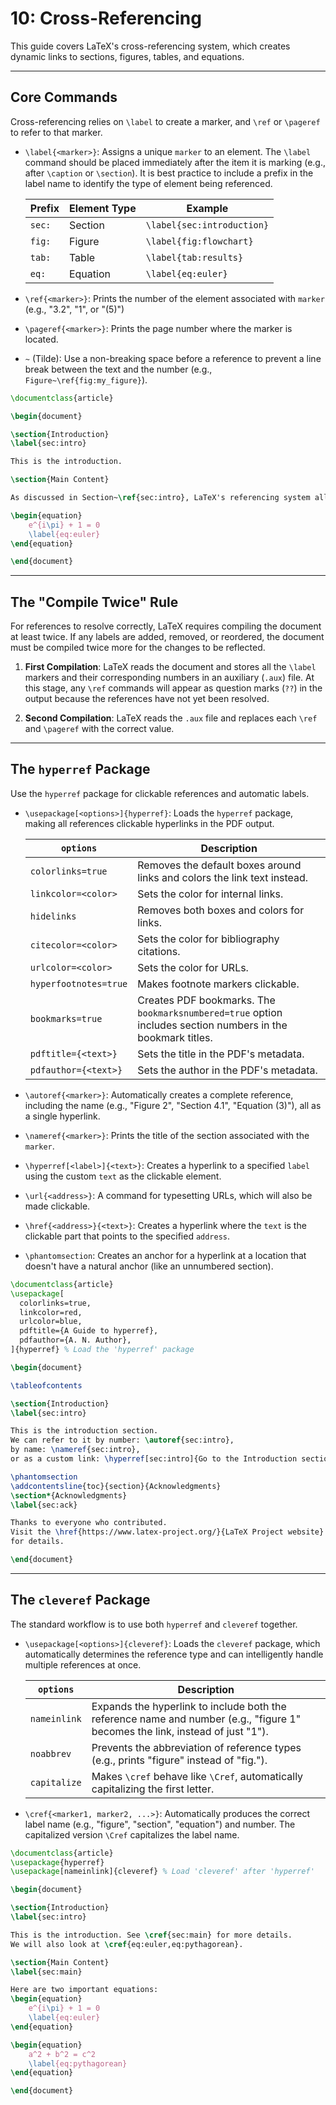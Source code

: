 # 10: Cross-Referencing

This guide covers LaTeX's cross-referencing system, which creates dynamic links to sections, figures, tables, and equations.

---

## Core Commands

Cross-referencing relies on `\label` to create a marker, and `\ref` or `\pageref` to refer to that marker.

- `\label{<marker>}`: Assigns a unique `marker` to an element. The `\label` command should be placed immediately after the item it is marking (e.g., after `\caption` or `\section`). It is best practice to include a prefix in the label name to identify the type of element being referenced.

  | Prefix | Element Type | Example                    |
  | ------ | ------------ | -------------------------- |
  | `sec:` | Section      | `\label{sec:introduction}` |
  | `fig:` | Figure       | `\label{fig:flowchart}`    |
  | `tab:` | Table        | `\label{tab:results}`      |
  | `eq:`  | Equation     | `\label{eq:euler}`         |

- `\ref{<marker>}`: Prints the number of the element associated with `marker` (e.g., "3.2", "1", or "(5)")

- `\pageref{<marker>}`: Prints the page number where the marker is located.

- `~` (Tilde): Use a non-breaking space before a reference to prevent a line break between the text and the number (e.g., `Figure~\ref{fig:my_figure}`).

```latex
\documentclass{article}

\begin{document}

\section{Introduction}
\label{sec:intro}

This is the introduction.

\section{Main Content}

As discussed in Section~\ref{sec:intro}, LaTeX's referencing system allows referencing to equations like Equation~\ref{eq:euler}.

\begin{equation}
    e^{i\pi} + 1 = 0
    \label{eq:euler}
\end{equation}

\end{document}
```

---

## The "Compile Twice" Rule

For references to resolve correctly, LaTeX requires compiling the document at least twice. If any labels are added, removed, or reordered, the document must be compiled twice more for the changes to be reflected.

1. **First Compilation**: LaTeX reads the document and stores all the `\label` markers and their corresponding numbers in an auxiliary (`.aux`) file. At this stage, any `\ref` commands will appear as question marks (`??`) in the output because the references have not yet been resolved.

2. **Second Compilation**: LaTeX reads the `.aux` file and replaces each `\ref` and `\pageref` with the correct value.

---

## The `hyperref` Package

Use the `hyperref` package for clickable references and automatic labels.

- `\usepackage[<options>]{hyperref}`: Loads the `hyperref` package, making all references clickable hyperlinks in the PDF output.
  
  | `options`             | Description                                                                                                 |
  | --------------------- | ----------------------------------------------------------------------------------------------------------- |
  | `colorlinks=true`     | Removes the default boxes around links and colors the link text instead.                                    |
  | `linkcolor=<color>`   | Sets the color for internal links.                                                                          |
  | `hidelinks`           | Removes both boxes and colors for links.                                                                    |
  | `citecolor=<color>`   | Sets the color for bibliography citations.                                                                  |
  | `urlcolor=<color>`    | Sets the color for URLs.                                                                                    |
  | `hyperfootnotes=true` | Makes footnote markers clickable.                                                                           |
  | `bookmarks=true`      | Creates PDF bookmarks. The `bookmarksnumbered=true` option includes section numbers in the bookmark titles. |
  | `pdftitle={<text>}`   | Sets the title in the PDF's metadata.                                                                       |
  | `pdfauthor={<text>}`  | Sets the author in the PDF's metadata.                                                                      |

- `\autoref{<marker>}`: Automatically creates a complete reference, including the name (e.g., "Figure 2", "Section 4.1", "Equation (3)"), all as a single hyperlink.

- `\nameref{<marker>}`: Prints the title of the section associated with the `marker`.

- `\hyperref[<label>]{<text>}`: Creates a hyperlink to a specified `label` using the custom `text` as the clickable element.

- `\url{<address>}`: A command for typesetting URLs, which will also be made clickable.

- `\href{<address>}{<text>}`: Creates a hyperlink where the `text` is the clickable part that points to the specified `address`.

- `\phantomsection`: Creates an anchor for a hyperlink at a location that doesn't have a natural anchor (like an unnumbered section).

```latex
\documentclass{article}
\usepackage[
  colorlinks=true,
  linkcolor=red,
  urlcolor=blue,
  pdftitle={A Guide to hyperref},
  pdfauthor={A. N. Author},
]{hyperref} % Load the 'hyperref' package

\begin{document}

\tableofcontents

\section{Introduction}
\label{sec:intro}

This is the introduction section.
We can refer to it by number: \autoref{sec:intro},
by name: \nameref{sec:intro},
or as a custom link: \hyperref[sec:intro]{Go to the Introduction section}.

\phantomsection
\addcontentsline{toc}{section}{Acknowledgments}
\section*{Acknowledgments}
\label{sec:ack}

Thanks to everyone who contributed.
Visit the \href{https://www.latex-project.org/}{LaTeX Project website}
for details.

\end{document}
```

---

## The `cleveref` Package

The standard workflow is to use both `hyperref` and `cleveref` together.

- `\usepackage[<options>]{cleveref}`: Loads the `cleveref` package, which automatically determines the reference type and can intelligently handle multiple references at once. 

  | `options`    | Description                                                                                                                   |
  | ------------ | ----------------------------------------------------------------------------------------------------------------------------- |
  | `nameinlink` | Expands the hyperlink to include both the reference name and number (e.g., "figure 1" becomes the link, instead of just "1"). |
  | `noabbrev`   | Prevents the abbreviation of reference types (e.g., prints "figure" instead of "fig.").                                       |
  | `capitalize` | Makes `\cref` behave like `\Cref`, automatically capitalizing the first letter.                                               |

- `\cref{<marker1, marker2, ...>}`: Automatically produces the correct label name (e.g., "figure", "section", "equation") and number. The capitalized version `\Cref` capitalizes the label name.

```latex
\documentclass{article}
\usepackage{hyperref}
\usepackage[nameinlink]{cleveref} % Load 'cleveref' after 'hyperref'

\begin{document}

\section{Introduction}
\label{sec:intro}

This is the introduction. See \cref{sec:main} for more details.
We will also look at \cref{eq:euler,eq:pythagorean}.

\section{Main Content}
\label{sec:main}

Here are two important equations:
\begin{equation}
    e^{i\pi} + 1 = 0
    \label{eq:euler}
\end{equation}

\begin{equation}
    a^2 + b^2 = c^2
    \label{eq:pythagorean}
\end{equation}

\end{document}
```
